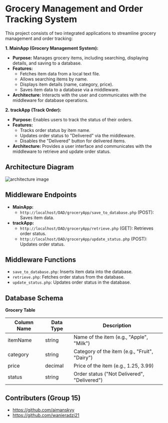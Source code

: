 # Grocery Management and Order Tracking System

This project consists of two integrated applications to streamline grocery management and order tracking:

**1. MainApp (Grocery Management System):**

* **Purpose:** Manages grocery items, including searching, displaying details, and saving to a database.
* **Features:**
    * Fetches item data from a local text file.
    * Allows searching items by name.
    * Displays item details (name, category, price).
    * Saves item data to a database via a middleware.
* **Architecture:** Interacts with the user and communicates with the middleware for database operations.

**2. trackApp (Track Order):**

* **Purpose:** Enables users to track the status of their orders.
* **Features:**
    * Tracks order status by item name.
    * Updates order status to "Delivered" via the middleware.
    * Disables the "Delivered" button for delivered items.
* **Architecture:** Provides a user interface and communicates with the middleware to retrieve and update order status.

## Architecture Diagram


![architecture image](https://github.com/SShinbae/groceryApp/assets/80872201/e74d5484-2d11-40d3-9ed0-7ed17e2c0bf8)

## Middleware Endpoints

* **MainApp:**
    * `http://localhost/DAD/groceryApp/save_to_database.php` (POST): Saves item data.
* **trackApp:**
    * `http://localhost/DAD/groceryApp/retrieve.php` (GET): Retrieves order status.
    * `http://localhost/DAD/groceryApp/update_status.php` (POST): Updates order status.

## Middleware Functions

* `save_to_database.php`: Inserts item data into the database.
* `retrieve.php`: Fetches order status from the database.
* `update_status.php`: Updates order status in the database.

## Database Schema

**Grocery Table**

| Column Name | Data Type | Description                                |
|-------------|----------|--------------------------------------------|
| itemName    | string   | Name of the item (e.g., "Apple", "Milk")     |
| category    | string   | Category of the item (e.g., "Fruit", "Dairy") |
| price       | decimal  | Price of the item (e.g., 1.25, 3.99)         |
| status      | string   | Order status ("Not Delivered", "Delivered")   |


## Contributers (Group 15)
* https://github.com/aimanskyy
* https://github.com/wanieradzi21